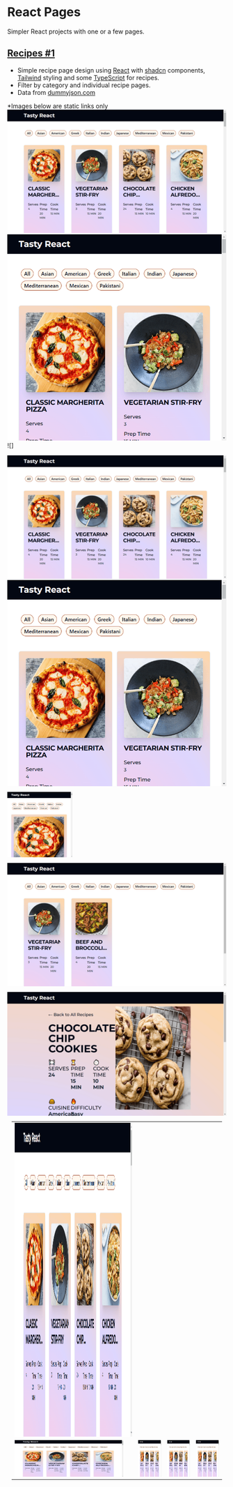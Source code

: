 # React Pages
Simpler React projects with one or a few pages.

## [Recipes #1](https://github.com/levdoescode-practice/react/tree/path-001)
* Simple recipe page design using [React](https://react.dev/) with [shadcn](https://ui.shadcn.com/) components,
[Tailwind](https://tailwindcss.com/) styling and some [TypeScript](https://www.typescriptlang.org/) for recipes.
* Filter by category and individual recipe pages.
* Data from [dummyjson.com](https://dummyjson.com/recipes/)

*Images below are static links only
[![Recipe list](./media/path-001/path-001-01.png 'Recipe list')](./media/path-001/path-001-01.png)
[![Recipe list](./media/path-001/path-001-02.png 'Recipe list')](./media/path-001/path-001-02.png)
![]
<div style="display: flex; flex-wrap: wrap; gap: 10px">
    <a href="./media/path-001/path-001-01.png">
        <img src="./media/path-001/path-001-01.png" alt="Recipe list"/>
    </a>
</div>

<div style="display: flex; flex-wrap: wrap; gap: 10px">
    <a href="./media/path-001/path-001-02.png" target="_blank" width="150" height="150">
        <img src="./media/path-001/path-001-02.png" alt="Media query medium" style="max-width: 100%; max-height: 100%"/>
    </a>
    <a href="./media/path-001/path-001-03.png" target="_blank" width="150" height="150">
        <img src="./media/path-001/path-001-03.png" alt="Media query small" width="150" height="150"/>
    </a>
    <a href="./media/path-001/path-001-04.png" target="_blank" width="150" height="150">
        <img src="./media/path-001/path-001-04.png" alt="Recipe page" />
    </a>
    <a href="./media/path-001/path-001-05.png" target="_blank" width="150" height="150">
        <img src="./media/path-001/path-001-05.png" alt="Filtered recipes" style="max-width: 100%; max-height: 100%" />
    </a>
</div>

<table style="padding: 10px; margin:0; box-sizing: border-box">
    <tr>
        <td>
            <a href="./media/path-001/path-001-01.png" target="_blank">
                <img src="./media/path-001/path-001-01.png" alt="Recipe list" width="1280px" height="720px"/>
            </a>
        </td>
    </tr>
    <tr>
        <td>
            <a href="./media/path-001/path-001-01.png" target="_blank">
                <img src="./media/path-001/path-001-01.png" alt="Media query medium" width="250px" height="84px"/>
            </a>
        </td>
        <td>
            <a href="./media/path-001/path-001-01.png" target="_blank">
                <img src="./media/path-001/path-001-01.png" alt="Recipe list" width="250px" height="84px"/>
            </a>
        </td>
        <td>
            <a href="./media/path-001/path-001-01.png" target="_blank">
                <img src="./media/path-001/path-001-01.png" alt="Recipe list" width="250px" height="84px"/>
            </a>
        </td>
        <td>
            <a href="./media/path-001/path-001-01.png" target="_blank">
                <img src="./media/path-001/path-001-01.png" alt="Recipe list" width="250px" height="84px"/>
            </a>
        </td>
    </tr>
</table>
